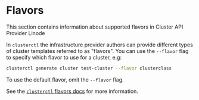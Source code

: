 # Flavors

This section contains information about supported flavors in Cluster API Provider Linode

In `clusterctl` the infrastructure provider authors can provide different types
of cluster templates referred to as "flavors". You can use the `--flavor` flag
to specify which flavor to use for a cluster, e.g:

```bash
clusterctl generate cluster test-cluster --flavor clusterclass
```

To use the default flavor, omit the `--flavor` flag.

See the [`clusterctl` flavors docs](https://cluster-api.sigs.k8s.io/clusterctl/commands/generate-cluster.html#flavors) for more information.
